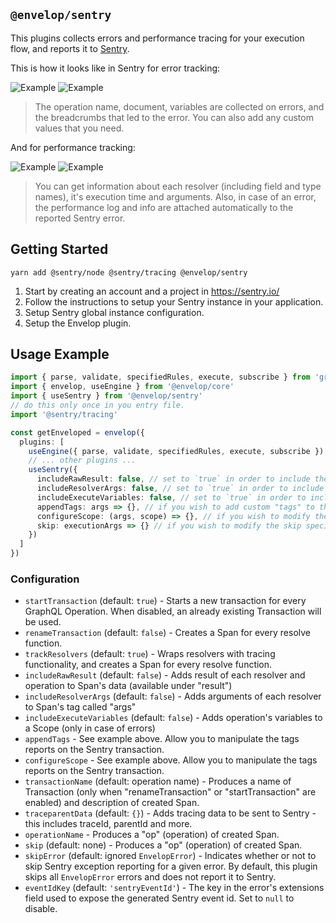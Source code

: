 ## `@envelop/sentry`

This plugins collects errors and performance tracing for your execution flow, and reports it to [Sentry](https://sentry.io/).

This is how it looks like in Sentry for error tracking:

![Example](././error1.png)
![Example](././error2.png)

> The operation name, document, variables are collected on errors, and the breadcrumbs that led to the error. You can also add any custom values that you need.

And for performance tracking:

![Example](././perf1.png)
![Example](././perf2.png)

> You can get information about each resolver (including field and type names), it's execution time and arguments. Also, in case of an error, the performance log and info are attached automatically to the reported Sentry error.

## Getting Started

```
yarn add @sentry/node @sentry/tracing @envelop/sentry
```

1. Start by creating an account and a project in https://sentry.io/
2. Follow the instructions to setup your Sentry instance in your application.
3. Setup Sentry global instance configuration.
4. Setup the Envelop plugin.

## Usage Example

```ts
import { parse, validate, specifiedRules, execute, subscribe } from 'graphql'
import { envelop, useEngine } from '@envelop/core'
import { useSentry } from '@envelop/sentry'
// do this only once in you entry file.
import '@sentry/tracing'

const getEnveloped = envelop({
  plugins: [
    useEngine({ parse, validate, specifiedRules, execute, subscribe }),
    // ... other plugins ...
    useSentry({
      includeRawResult: false, // set to `true` in order to include the execution result in the metadata collected
      includeResolverArgs: false, // set to `true` in order to include the args passed to resolvers
      includeExecuteVariables: false, // set to `true` in order to include the operation variables values
      appendTags: args => {}, // if you wish to add custom "tags" to the Sentry transaction created per operation
      configureScope: (args, scope) => {}, // if you wish to modify the Sentry scope
      skip: executionArgs => {} // if you wish to modify the skip specific operations
    })
  ]
})
```

### Configuration

- `startTransaction` (default: `true`) - Starts a new transaction for every GraphQL Operation. When disabled, an already existing Transaction will be used.
- `renameTransaction` (default: `false`) - Creates a Span for every resolve function.
- `trackResolvers` (default: `true`) - Wraps resolvers with tracing functionality, and creates a Span for every resolve function.
- `includeRawResult` (default: `false`) - Adds result of each resolver and operation to Span's data (available under "result")
- `includeResolverArgs` (default: `false`) - Adds arguments of each resolver to Span's tag called "args"
- `includeExecuteVariables` (default: `false`) - Adds operation's variables to a Scope (only in case of errors)
- `appendTags` - See example above. Allow you to manipulate the tags reports on the Sentry transaction.
- `configureScope` - See example above. Allow you to manipulate the tags reports on the Sentry transaction.
- `transactionName` (default: operation name) - Produces a name of Transaction (only when "renameTransaction" or "startTransaction" are enabled) and description of created Span.
- `traceparentData` (default: `{}`) - Adds tracing data to be sent to Sentry - this includes traceId, parentId and more.
- `operationName` - Produces a "op" (operation) of created Span.
- `skip` (default: none) - Produces a "op" (operation) of created Span.
- `skipError` (default: ignored `EnvelopError`) - Indicates whether or not to skip Sentry exception reporting for a given error. By default, this plugin skips all `EnvelopError` errors and does not report it to Sentry.
- `eventIdKey` (default: `'sentryEventId'`) - The key in the error's extensions field used to expose the generated Sentry event id. Set to `null` to disable.
